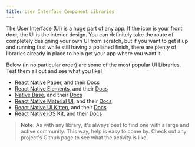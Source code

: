 ```yaml
---
title: User Interface Component Libraries
---
```


The User Interface (UI) is a huge part of any app. If the icon is your front door, the UI is the interior design. You can definitely take the route of completely designing your own UI from scratch, but if you want to get it up and running fast while still having a polished finish, there are plenty of libraries already in place to help get your app where you want it.

Below (in no particular order) are some of the most popular UI Libraries. Test them all out and see what you like!

- [React Native Paper](https://github.com/callstack/react-native-paper), and their [Docs](https://callstack.github.io/react-native-paper/index.html)
- [React Native Elements](https://react-native-training.github.io/react-native-elements/), and their [Docs](https://react-native-training.github.io/react-native-elements/docs/getting_started.html)
- [Native Base](https://nativebase.io/), and their [Docs](https://docs.nativebase.io/)
- [React Native Material UI](https://github.com/xotahal/react-native-material-ui), and their [Docs](https://github.com/xotahal/react-native-material-ui/blob/master/docs/GettingStarted.md)
- [React Native UI Kitten](https://akveo.github.io/react-native-ui-kitten/#/home), and their [Docs](https://akveo.github.io/react-native-ui-kitten/#/docs/quick-start/getting-started)
- [React Native iOS Kit](https://github.com/callstack/react-native-ios-kit), and their [Docs](https://callstack.github.io/react-native-ios-kit/docs/installation.html)

> **Note:** As with any library, it's always best to find one with a large and active community. This way, help is easy to come by. Check out any project's Github page to see what the activity is like.
